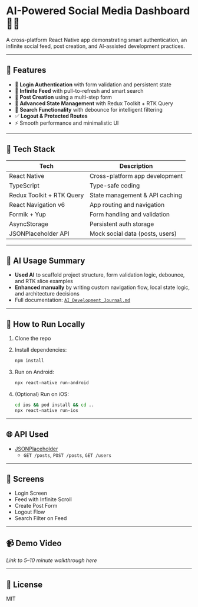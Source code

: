 
# AI-Powered Social Media Dashboard 📱🧠

A cross-platform React Native app demonstrating smart authentication, an infinite social feed, post creation, and AI-assisted development practices.

---

## 🚀 Features

- 🔐 **Login Authentication** with form validation and persistent state
- 📲 **Infinite Feed** with pull-to-refresh and smart search
- 📝 **Post Creation** using a multi-step form
- 🧠 **Advanced State Management** with Redux Toolkit + RTK Query
- 🔎 **Search Functionality** with debounce for intelligent filtering
- ✅ **Logout & Protected Routes**
- ⚡ Smooth performance and minimalistic UI

---

## 🧰 Tech Stack

| Tech | Description |
|------|-------------|
| React Native | Cross-platform app development |
| TypeScript | Type-safe coding |
| Redux Toolkit + RTK Query | State management & API caching |
| React Navigation v6 | App routing and navigation |
| Formik + Yup | Form handling and validation |
| AsyncStorage | Persistent auth storage |
| JSONPlaceholder API | Mock social data (posts, users) |

---

## 🧠 AI Usage Summary

- **Used AI** to scaffold project structure, form validation logic, debounce, and RTK slice examples
- **Enhanced manually** by writing custom navigation flow, local state logic, and architecture decisions
- Full documentation: [`AI_Development_Journal.md`](./AI_Development_Journal.md)

---

## 🧪 How to Run Locally

1. Clone the repo  
2. Install dependencies:
   ```bash
   npm install
   ```

3. Run on Android:
   ```bash
   npx react-native run-android
   ```

4. (Optional) Run on iOS:
   ```bash
   cd ios && pod install && cd ..
   npx react-native run-ios
   ```

---

## 🌐 API Used

- [JSONPlaceholder](https://jsonplaceholder.typicode.com/)
  - `GET /posts`, `POST /posts`, `GET /users`

---

## 📸 Screens

- Login Screen  
- Feed with Infinite Scroll  
- Create Post Form  
- Logout Flow  
- Search Filter on Feed

---

## 📹 Demo Video

_Link to 5–10 minute walkthrough here_

---

## 📄 License

MIT
